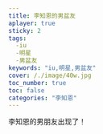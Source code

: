 ```yaml
---
title: 李知恩的男盆友
aplayer: true
sticky: 2
tags:
  -iu
  -明星
  -男盆友
keywords: "iu,明星,男盆友"  
cover: /./image/40w.jpg
toc_number: true
toc: false
categories: "李知恩"
---
```


李知恩的男朋友出现了！

   

   
 

